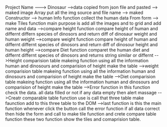 Project Name ---> Dinosaur
-->data copied from json file and pasted 
--> maked image Array put all the img source and file name
--> maked Constructor
--> human Info function collect the human data From form
--> make Tiles function main purpose is add all the images and  to grid and  add name and data
-->compare height function compare height of human and differnt differn species of dinosors
and return diff of dinosaur weight and  human weight
-->compare weight function compare height of human and differnt differnt species of dinosors 
and return diff of dinosour height and human height
-->compare Diet function comparet the human diet and differnt differnt species of dinosors
and returns string similar or differnt
-->Height comparision table makeing function using all the information human and dinosours and comparision of height make the table
-->weight comparision table makeing function using all the information human and dinosours and comparision of height make the table
-->Diet comparision table makeing function using all the information human and dinosours and comparision of height make the table
-->Error function in this function check the data. all data filled or not if any data empty then alert massage
-->Creatr comparable table function use is call that three table make faunction add to this three table to the DOM
-->last function is this the main function whenever click the button call the error function if all data 
   correct then hide the form and call to make tile function and crete compare table function these two function show the tiles and comaprision table.